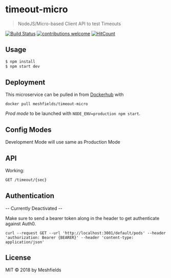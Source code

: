 # timeout-micro
> NodeJS/Micro-based Client API to test Timeouts

[![Build Status](https://travis-ci.org/nottinhill/timeout-micro.svg?branch=master)](https://travis-ci.org/nottinhill/timeout-micro) [![contributions welcome](https://img.shields.io/badge/contributions-welcome-brightgreen.svg?style=flat)](https://github.com/nottinhill/timeout-micro/issues) [![HitCount](http://hits.dwyl.io/nottinhil/timeout-micro.svg)](http://hits.dwyl.io/nottinhil/timeout-micro)

## Usage

```bash
$ npm install
$ npm start dev
```

## Deployment

This microservice can be pulled in from [Dockerhub](https://hub.docker.com/r/meshfields/timeout-micro) with

`docker pull meshfields/timeout-micro`

*Prod mode* to be launched with `NODE_ENV=production npm start`.

## Config Modes

Development Mode will use same as Production Mode


## API

Working:

```bash
GET /timeout/{sec}
```

## Authentication

-- Currently Deactivated --

Make sure to send a bearer token along in the header to get authenticate against Auth0.

```
curl --request GET --url 'http://localhost:3001/default/pods' --header 'authorization: Bearer {BEARER}' --header 'content-type: application/json'
```

## License

MIT © 2018 by Meshfields